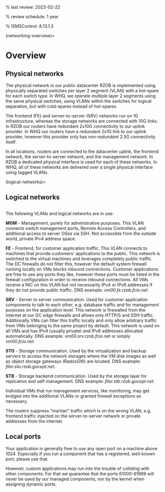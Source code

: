 % last review: 2023-02-22

% review schedule: 1 year

% ISMSControl: A.13.1.3


(networking-overview)=

# Overview

## Physical networks

The physical network in our public datacenter RZOB is implemented using
physically separated switches per layer 2 segment (VLAN) with a hot-spare for
each switch type. In WHQ, we operate multiple layer 2 segments using the same
physical switches, using VLANs within the switches for logical separation, but
with cold-spares instead of hot-spares.

The frontend (FE) and server-to-server (SRV) networks run on 1G infrastructure,
whereas the storage networks are connected with 10G links. In RZOB our routers
have redundant 2x10G connectivity to our uplink provider. In WHQ our routers
have a redundant 2x1G link to our uplink provider, however this provider only
has *non-redundant* 2.5G connectivity itself.

In all locations, routers are connected to the datacenter uplink, the frontend
network, the server-to-server network, and the management network. In RZOB a
dedicated physical interface is used for each of these networks. In WHQ, all of
these networks are delivered over a single physical interface using tagged
VLANs.

(logical-networks)=

## Logical networks

```{image} logical.png
```

The following VLANs and logical networks are in use:

**MGM** - Management, purely for administrative purposes. This VLAN connects
switch management ports, Remote Access Controllers, and additional access to
server OSes via SSH. Not accessible from the outside world, private IPv4
address space.

**FE** - Frontend, for customer application traffic. This VLAN connects to
machines that provide customers' applications to the public. This network is
switched to the virtual machines and leverages completely public traffic. The
DC firewalls do not filter this, however the default system firewall running
locally on VMs blocks inbound connections. Customer applications are free to
use any ports they like, however these ports must be listed in the firewall
configuration in order to receive inbound connections. All VMs receive a NIC on
this VLAN but not necessarily IPv4 or IPv6 addresses if they do not provide
public traffic. DNS example: *vm00.fe.rzob.fcio.net*.

**SRV** - Server to server communication. Used for customer application
components to talk to each other, e.g. database traffic and for management
purposes on the application level. This network is firewalled from the internet
at our DC edge firewalls and allows only HTTP/S and SSH traffic. Additionally
VMs can filter this traffic locally and only allow arbitrary traffic from VMs
belonging to the same project by default. This network is used on all VMs and
has IPv4 (usually private) and IPv6 addresses allocated automatically.
DNS example: *vm00.srv.rzob.fcio.net* or simply
*vm00.fcio.net*.

**STO** - Storage communication. Used by the virtualization and backup servers
to access the network storages where the VM disk images as well as object
storage gateways (RadosGW) are located. DNS example: *filer.sto.rzob.gocept.net*.

**STB** - Storage backend communication. Used by the storage layer for
replication and self-management. DNS example: *filer.stb.rzob.gocept.net*.

Individual VMs that run management services, like monitoring, may get bridged
into the additional VLANs or granted firewall exceptions as necessary.

The routers suppress "martian" traffic which is on the wrong VLAN,
e.g. frontend traffic injected on the server-to-server network or private
addresses from the internet.

## Local ports

Your application is generally free to use any open port on a machine above 1024.
Especially if you run a component that has a registered, well-known port, please
use that.

However, custom applications may run into the trouble of colliding with other
components. For that we guarantee that the ports 61000-61999 will never be used
by our managed components, nor by the kernel when assigning dynamic ports.

